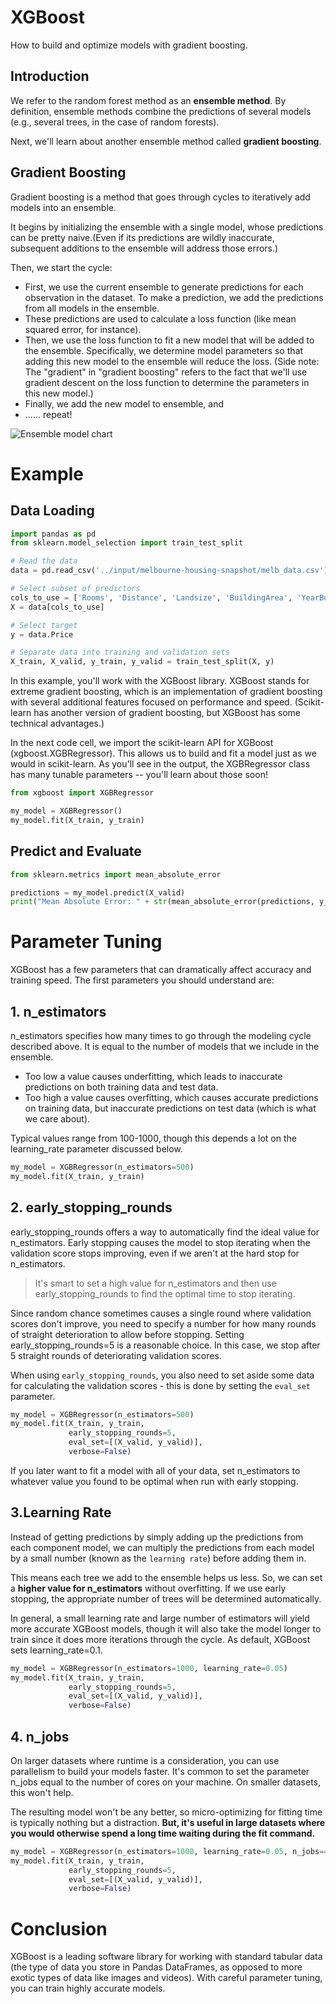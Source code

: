 # XGBoost
How to build and optimize models with gradient boosting.

## Introduction
We refer to the random forest method as an **ensemble method**. By definition, ensemble methods combine the predictions of several models (e.g., several trees, in the case of random forests).

Next, we'll learn about another ensemble method called **gradient boosting**.

## Gradient Boosting
Gradient boosting is a method that goes through cycles to iteratively add models into an ensemble.

It begins by initializing the ensemble with a single model, whose predictions can be pretty naive.(Even if its predictions are wildly inaccurate, subsequent additions to the ensemble will address those errors.)

Then, we start the cycle:

- First, we use the current ensemble to generate predictions for each observation in the dataset. To make a prediction, we add the predictions from all models in the ensemble.
- These predictions are used to calculate a loss function (like mean squared error, for instance).
- Then, we use the loss function to fit a new model that will be added to the ensemble. Specifically, we determine model parameters so that adding this new model to the ensemble will reduce the loss. (Side note: The "gradient" in "gradient boosting" refers to the fact that we'll use gradient descent on the loss function to determine the parameters in this new model.)
- Finally, we add the new model to ensemble, and 
- ...... repeat!

![Ensemble model chart](https://i.imgur.com/MvCGENh.png)

# Example

## Data Loading
```python
import pandas as pd
from sklearn.model_selection import train_test_split

# Read the data
data = pd.read_csv('../input/melbourne-housing-snapshot/melb_data.csv')

# Select subset of predictors
cols_to_use = ['Rooms', 'Distance', 'Landsize', 'BuildingArea', 'YearBuilt']
X = data[cols_to_use]

# Select target
y = data.Price

# Separate data into training and validation sets
X_train, X_valid, y_train, y_valid = train_test_split(X, y)
```
In this example, you'll work with the XGBoost library. XGBoost stands for extreme gradient boosting, which is an implementation of gradient boosting with several additional features focused on performance and speed. (Scikit-learn has another version of gradient boosting, but XGBoost has some technical advantages.)

In the next code cell, we import the scikit-learn API for XGBoost (xgboost.XGBRegressor). This allows us to build and fit a model just as we would in scikit-learn. As you'll see in the output, the XGBRegressor class has many tunable parameters -- you'll learn about those soon!
```python
from xgboost import XGBRegressor

my_model = XGBRegressor()
my_model.fit(X_train, y_train)
```

## Predict and Evaluate
```python
from sklearn.metrics import mean_absolute_error

predictions = my_model.predict(X_valid)
print("Mean Absolute Error: " + str(mean_absolute_error(predictions, y_valid)))
```

# Parameter Tuning

XGBoost has a few parameters that can dramatically affect accuracy and training speed. The first parameters you should understand are:

## 1. n_estimators

n_estimators specifies how many times to go through the modeling cycle described above. It is equal to the number of models that we include in the ensemble.

-    Too low a value causes underfitting, which leads to inaccurate predictions on both training data and test data.
-    Too high a value causes overfitting, which causes accurate predictions on training data, but inaccurate predictions on test data (which is what we care about).

Typical values range from 100-1000, though this depends a lot on the learning_rate parameter discussed below.

```python
my_model = XGBRegressor(n_estimators=500)
my_model.fit(X_train, y_train)
```
## 2. early_stopping_rounds

early_stopping_rounds offers a way to automatically find the ideal value for n_estimators. Early stopping causes the model to stop iterating when the validation score stops improving, even if we aren't at the hard stop for n_estimators.
> It's smart to set a high value for n_estimators and then use early_stopping_rounds to find the optimal time to stop iterating.

Since random chance sometimes causes a single round where validation scores don't improve, you need to specify a number for how many rounds of straight deterioration to allow before stopping. Setting early_stopping_rounds=5 is a reasonable choice. In this case, we stop after 5 straight rounds of deteriorating validation scores.

When using `early_stopping_rounds`, you also need to set aside some data for calculating the validation scores - this is done by setting the `eval_set` parameter.

```python
my_model = XGBRegressor(n_estimators=500)
my_model.fit(X_train, y_train, 
             early_stopping_rounds=5, 
             eval_set=[(X_valid, y_valid)],
             verbose=False)
```


If you later want to fit a model with all of your data, set n_estimators to whatever value you found to be optimal when run with early stopping.

## 3.Learning Rate

Instead of getting predictions by simply adding up the predictions from each component model, we can multiply the predictions from each model by a small number (known as the `learning rate`) before adding them in.

This means each tree we add to the ensemble helps us less. So, we can set a **higher value for n_estimators** without overfitting. If we use early stopping, the appropriate number of trees will be determined automatically.

In general, a small learning rate and large number of estimators will yield more accurate XGBoost models, though it will also take the model longer to train since it does more iterations through the cycle. As default, XGBoost sets learning_rate=0.1.

```python
my_model = XGBRegressor(n_estimators=1000, learning_rate=0.05)
my_model.fit(X_train, y_train, 
             early_stopping_rounds=5, 
             eval_set=[(X_valid, y_valid)], 
             verbose=False)
```

## 4. n_jobs
On larger datasets where runtime is a consideration, you can use parallelism to build your models faster. It's common to set the parameter n_jobs equal to the number of cores on your machine. On smaller datasets, this won't help.

The resulting model won't be any better, so micro-optimizing for fitting time is typically nothing but a distraction. **But, it's useful in large datasets where you would otherwise spend a long time waiting during the fit command.**

```python
my_model = XGBRegressor(n_estimators=1000, learning_rate=0.05, n_jobs=4)
my_model.fit(X_train, y_train, 
             early_stopping_rounds=5, 
             eval_set=[(X_valid, y_valid)], 
             verbose=False)
```

# Conclusion

XGBoost is a leading software library for working with standard tabular data (the type of data you store in Pandas DataFrames, as opposed to more exotic types of data like images and videos). With careful parameter tuning, you can train highly accurate models.




